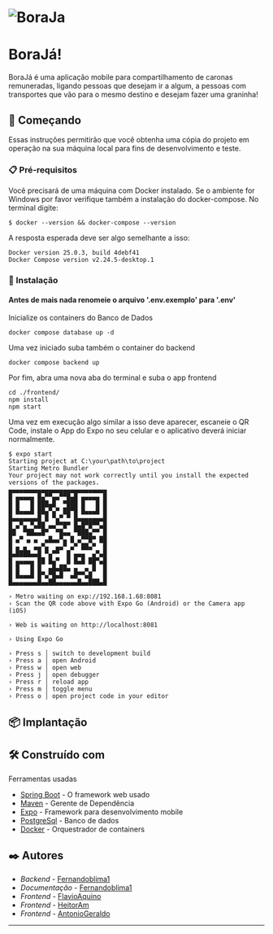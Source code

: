 # ![BoraJa](https://i.ibb.co/c1zpjX2/Whats-App-Image-2024-04-24-at-13-25-24.jpg)

# BoraJá!

BoraJá é uma aplicação mobile para compartilhamento de caronas remuneradas, ligando pessoas que desejam ir a algum, a pessoas com transportes que vão para o mesmo destino e desejam fazer uma graninha!

## 🚀 Começando

Essas instruções permitirão que você obtenha uma cópia do projeto em operação na sua máquina local para fins de desenvolvimento e teste.

### 📋 Pré-requisitos

Você precisará de uma máquina com Docker instalado. Se o ambiente for Windows por favor verifique também a instalação do docker-compose. No terminal digite:

```
$ docker --version && docker-compose --version
```

A resposta esperada deve ser algo semelhante a isso:

```
Docker version 25.0.3, build 4debf41
Docker Compose version v2.24.5-desktop.1
```

### 🔧 Instalação

#### Antes de mais nada **renomeie o arquivo '.env.exemplo' para '.env'**

Inicialize os containers do Banco de Dados

```
docker compose database up -d
```

Uma vez iniciado suba também o container do backend

```
docker compose backend up
```

Por fim, abra uma nova aba do terminal e suba o app frontend

```
cd ./frontend/
npm install
npm start
```

Uma vez em execução algo similar a isso deve aparecer, escaneie o QR Code, instale o App do Expo no seu celular e o aplicativo deverá iniciar normalmente.

```
$ expo start
Starting project at C:\your\path\to\project
Starting Metro Bundler
Your project may not work correctly until you install the expected versions of the packages.
▄▄▄▄▄▄▄▄▄▄▄▄▄▄▄▄▄▄▄▄▄▄▄▄▄▄▄
█ ▄▄▄▄▄ █▄▀▀▄▄▀▀█▄█ ▄▄▄▄▄ █
█ █   █ ███▄█  ▀███ █   █ █
█ █▄▄▄█ ██▄▀▄▀ ██▀█ █▄▄▄█ █
█▄▄▄▄▄▄▄█ █ ▀▄▀ ▀ █▄▄▄▄▄▄▄█
█ ▄▀▄ ▀▄██ ▄▄▀▀█▀ █▄█▀█▀▀▄█
██  ▀██▄▄█▀  ▀█▄▄ ▀███▄▀▀ █
█ ▄▀ ▄ ▄  ▄█▄▄▀▄ █ ▄▀▀█▀ ██
█ ▄ ▄  ▄▄▀▄  ▄▄▀ ▄▀ ██▄▀  █
█▄████▄▄█ ▀▄▀▀  █ ▄▄▄  ▄▀▄█
█ ▄▄▄▄▄ ██ █▄▀  █ █▄█ ██▀▄█
█ █   █ █  ▄█▄██▄ ▄  ▄ █  █
█ █▄▄▄█ █▀▄▀█▄█  ▄█▀▀▄█   █
█▄▄▄▄▄▄▄█▄▄██▄▄▄▄▄▄█▄▄███▄█

› Metro waiting on exp://192.168.1.68:8081
› Scan the QR code above with Expo Go (Android) or the Camera app (iOS)

› Web is waiting on http://localhost:8081

› Using Expo Go

› Press s │ switch to development build
› Press a │ open Android
› Press w │ open web
› Press j │ open debugger
› Press r │ reload app
› Press m │ toggle menu
› Press o │ open project code in your editor

```

## 📦 Implantação

## 🛠️ Construído com

Ferramentas usadas

- [Spring Boot](https://spring.io/projects/spring-boot) - O framework web usado
- [Maven](https://maven.apache.org/) - Gerente de Dependência
- [Expo](https://expo.dev/) - Framework para desenvolvimento mobile
- [PostgreSql](https://www.postgresql.org/) - Banco de dados
- [Docker](https://www.docker.com/) - Orquestrador de containers

## ✒️ Autores

- _Backend_ - [Fernandoblima1](https://github.com/fernandoblima1)
- _Documentação_ - [Fernandoblima1](https://github.com/fernandoblima1)
- _Frontend_ - [FlavioAquino](https://github.com/flavioaquino)
- _Frontend_ - [HeitorAm](https://github.com/heitor-am)
- _Frontend_ - [AntonioGeraldo](https://github.com/geraldojr1)

---
